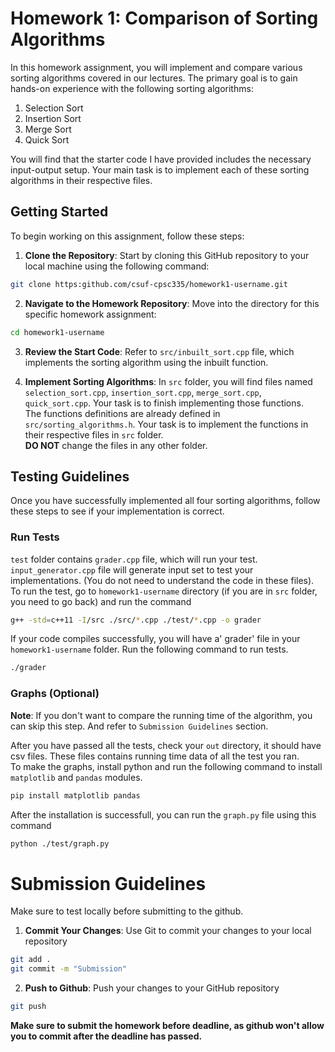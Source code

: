 # Homework 1: Comparison of Sorting Algorithms
In this homework assignment, you will implement and compare various sorting algorithms covered in our lectures. The primary goal is to gain hands-on experience with the following sorting algorithms:
1. Selection Sort
2. Insertion Sort
3. Merge Sort
4. Quick Sort

You will find that the starter code I have provided includes the necessary input-output setup. Your main task is to implement each of these sorting algorithms in their respective files.

## Getting Started

To begin working on this assignment, follow these steps:

1. **Clone the Repository**: Start by cloning this GitHub repository to your local machine using the following command:
```bash
git clone https:github.com/csuf-cpsc335/homework1-username.git
```

2. **Navigate to the Homework Repository**: Move into the directory for this specific homework assignment:
```bash
cd homework1-username
```

3. **Review the Start Code**: Refer to `src/inbuilt_sort.cpp` file, which implements the sorting algorithm using the inbuilt function.

4. **Implement Sorting Algorithms**: In `src` folder, you will find files named `selection_sort.cpp`, `insertion_sort.cpp`, `merge_sort.cpp`, `quick_sort.cpp`. Your task is to finish implementing those functions.  <br>
The functions definitions are already defined in `src/sorting_algorithms.h`. Your task is to implement the functions in their respective files in `src` folder. <br>
**DO NOT** change the files in any other folder.

## Testing Guidelines
Once you have successfully implemented all four sorting algorithms, follow these steps to see if your implementation is correct.

### Run Tests
`test` folder contains `grader.cpp` file, which will run your test. `input_generator.cpp` file will generate input set to test your implementations. (You do not need to understand the code in these files). <br>
To run the test, go to `homework1-username` directory (if you are in `src` folder, you need to go back) and run the command
```bash
g++ -std=c++11 -I/src ./src/*.cpp ./test/*.cpp -o grader
```
If your code compiles successfully, you will have a' grader' file in your `homework1-username` folder.
Run the following command to run tests.
```bash
./grader
```

### Graphs (Optional)
**Note**: If you don't want to compare the running time of the algorithm, you can skip this step. And refer to `Submission Guidelines` section. <br>

After you have passed all the tests, check your `out` directory, it should have csv files. These files contains running time data of all the test you ran. <br>
To make the graphs, install python and run the following command to install `matplotlib` and `pandas` modules.
```bash
pip install matplotlib pandas
```
After the installation is successfull, you can run the `graph.py` file using this command
```bash
python ./test/graph.py
```

# Submission Guidelines
Make sure to test locally before submitting to the github.

1. **Commit Your Changes**: Use Git to commit your changes to your local repository
```bash
git add .
git commit -m "Submission"
```

2. **Push to Github**: Push your changes to your GitHub repository
```bash
git push
```

**Make sure to submit the homework before deadline, as github won't allow you to commit after the deadline has passed.**
